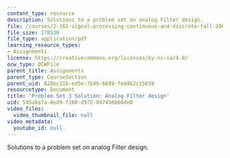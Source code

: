 ```yaml
---
content_type: resource
description: Solutions to a problem set on analog Filter design.
file: /courses/2-161-signal-processing-continuous-and-discrete-fall-2008/545aba7a8ed9f100d972047456b66de0_ps3soln.pdf
file_size: 178530
file_type: application/pdf
learning_resource_types:
- Assignments
license: https://creativecommons.org/licenses/by-nc-sa/4.0/
ocw_type: OCWFile
parent_title: Assignments
parent_type: CourseSection
parent_uid: 828bc116-ed5e-7b49-6689-fed462c15038
resourcetype: Document
title: 'Problem Set 3 Solution: Analog Filter design'
uid: 545aba7a-8ed9-f100-d972-047456b66de0
video_files:
  video_thumbnail_file: null
video_metadata:
  youtube_id: null
---
```

Solutions to a problem set on analog Filter design.